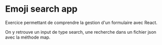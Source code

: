 # Emoji search app

Exercice permettant de comprendre la gestion d'un formulaire avec React.

On y retrouve un input de type search, une recherche dans un fichier json avec la méthode map.
